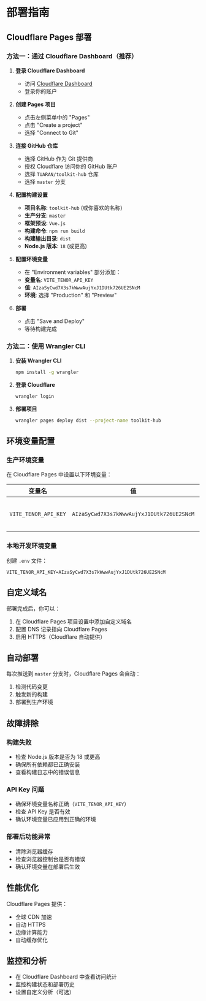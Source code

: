 # 部署指南

## Cloudflare Pages 部署

### 方法一：通过 Cloudflare Dashboard（推荐）

1. **登录 Cloudflare Dashboard**
   - 访问 [Cloudflare Dashboard](https://dash.cloudflare.com/)
   - 登录你的账户

2. **创建 Pages 项目**
   - 点击左侧菜单中的 "Pages"
   - 点击 "Create a project"
   - 选择 "Connect to Git"

3. **连接 GitHub 仓库**
   - 选择 GitHub 作为 Git 提供商
   - 授权 Cloudflare 访问你的 GitHub 账户
   - 选择 `TUARAN/toolkit-hub` 仓库
   - 选择 `master` 分支

4. **配置构建设置**
   - **项目名称**: `toolkit-hub` (或你喜欢的名称)
   - **生产分支**: `master`
   - **框架预设**: `Vue.js`
   - **构建命令**: `npm run build`
   - **构建输出目录**: `dist`
   - **Node.js 版本**: `18` (或更高)

5. **配置环境变量**
   - 在 "Environment variables" 部分添加：
   - **变量名**: `VITE_TENOR_API_KEY`
   - **值**: `AIzaSyCwd7X3s7kWwwAujYxJ1DUtk726UE2SNcM`
   - **环境**: 选择 "Production" 和 "Preview"

6. **部署**
   - 点击 "Save and Deploy"
   - 等待构建完成

### 方法二：使用 Wrangler CLI

1. **安装 Wrangler CLI**
   ```bash
   npm install -g wrangler
   ```

2. **登录 Cloudflare**
   ```bash
   wrangler login
   ```

3. **部署项目**
   ```bash
   wrangler pages deploy dist --project-name toolkit-hub
   ```

## 环境变量配置

### 生产环境变量

在 Cloudflare Pages 中设置以下环境变量：

| 变量名 | 值 | 说明 |
|--------|----|----|
| `VITE_TENOR_API_KEY` | `AIzaSyCwd7X3s7kWwwAujYxJ1DUtk726UE2SNcM` | Tenor GIF API 密钥 |

### 本地开发环境变量

创建 `.env` 文件：
```env
VITE_TENOR_API_KEY=AIzaSyCwd7X3s7kWwwAujYxJ1DUtk726UE2SNcM
```

## 自定义域名

部署完成后，你可以：

1. 在 Cloudflare Pages 项目设置中添加自定义域名
2. 配置 DNS 记录指向 Cloudflare Pages
3. 启用 HTTPS（Cloudflare 自动提供）

## 自动部署

每次推送到 `master` 分支时，Cloudflare Pages 会自动：
1. 检测代码变更
2. 触发新的构建
3. 部署到生产环境

## 故障排除

### 构建失败
- 检查 Node.js 版本是否为 18 或更高
- 确保所有依赖都已正确安装
- 查看构建日志中的错误信息

### API Key 问题
- 确保环境变量名称正确（`VITE_TENOR_API_KEY`）
- 检查 API Key 是否有效
- 确认环境变量已应用到正确的环境

### 部署后功能异常
- 清除浏览器缓存
- 检查浏览器控制台是否有错误
- 确认环境变量在部署后生效

## 性能优化

Cloudflare Pages 提供：
- 全球 CDN 加速
- 自动 HTTPS
- 边缘计算能力
- 自动缓存优化

## 监控和分析

- 在 Cloudflare Dashboard 中查看访问统计
- 监控构建状态和部署历史
- 设置自定义分析（可选） 